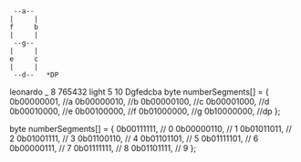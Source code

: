 
     --a--
    |     |
    f     b
    |     |
     --g--
    |     |
    e     c
    |     |
     --d--   *DP
leonardo _  8   765432
light    5  10
         Dgfedcba
byte numberSegments[] = {
    0b00000001, //a
    0b00000010, //b
    0b00000100, //c
    0b00001000, //d
    0b00010000, //e
    0b00100000, //f
    0b01000000, //g
    0b10000000, //dp
};

byte numberSegments[] = {
    0b00111111, // 0
    0b00000110, // 1
    0b01011011, // 2
    0b01001111, // 3
    0b01100110, // 4
    0b01101101, // 5
    0b01111101, // 6
    0b00000111, // 7
    0b01111111, // 8
    0b01101111, // 9
};